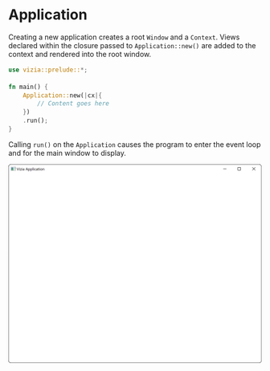 # Application

Creating a new application creates a root `Window` and a `Context`. Views declared within the closure passed to `Application::new()` are added to the context and rendered into the root window.
```rust
use vizia::prelude::*;

fn main() {
    Application::new(|cx|{
        // Content goes here
    })
    .run();    
}
```
Calling `run()` on the `Application` causes the program to enter the event loop and for the main window to display.

<img src="../img/application.png" alt="A window with a label showing 'Hello World' in black text." width="800"/>



